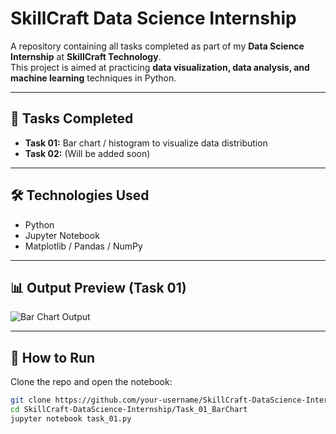# SkillCraft Data Science Internship

A repository containing all tasks completed as part of my **Data Science Internship** at **SkillCraft Technology**.  
This project is aimed at practicing **data visualization, data analysis, and machine learning** techniques in Python.

---

## 📌 Tasks Completed
- **Task 01:** Bar chart / histogram to visualize data distribution
- **Task 02:** (Will be added soon)

---


## 🛠 Technologies Used
- Python
- Jupyter Notebook
- Matplotlib / Pandas / NumPy

---

## 📊 Output Preview (Task 01)
![Bar Chart Output](Task_01_BarChart/output_chart.png)

---

## 🚀 How to Run
Clone the repo and open the notebook:
```bash
git clone https://github.com/your-username/SkillCraft-DataScience-Internship.git
cd SkillCraft-DataScience-Internship/Task_01_BarChart
jupyter notebook task_01.py
